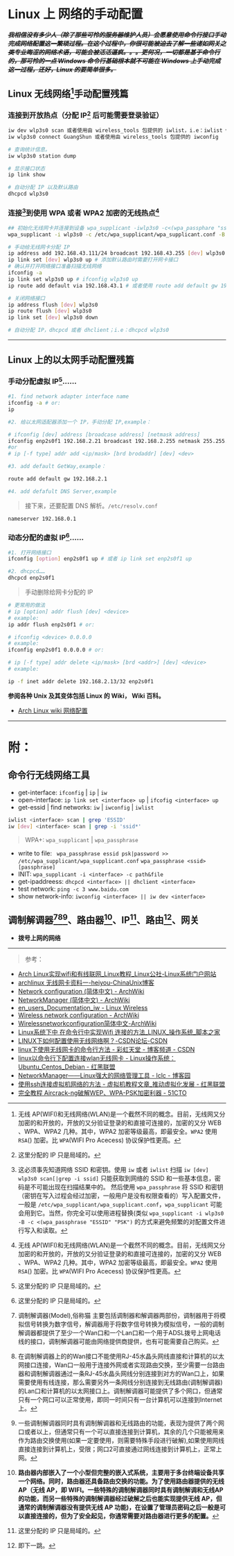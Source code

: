 <link href="../css/style.css" rel="stylesheet" type="text/css" />


# Linux 上 网络的手动配置

***~~我相信没有多少人（除了那些可怜的服务器维护人员）会愿意使用命令行接口手动完成网络配置这一繁琐过程。在这个过程中，你很可能被迫去了解一些诸如网关之类专业晦涩的网络术语，可能会被活活逼疯。。。更何况，一切都是基于命令行的，那可怜的一点 Windows 命令行基础根本就不可能在 Windows 上手动完成这一过程，还好，Linux 的要简单很多。~~***

## Linux 无线网络[^wlan]手动配置残篇

### 连接到开放热点（分配 IP[^ip] 后可能需要登录验证）

```Bash
iw dev wlp3s0 scan 或者使用由 wireless_tools 包提供的 iwlist，i.e：iwlist wlp3s0 scan
iw wlp3s0 connect GuangShun 或者使用由 wireless_tools 包提供的 iwconfig

# 查询统计信息。
iw wlp3s0 station dump

# 显示接口状态
ip link show 

# 自动分配 IP 以及默认路由
dhcpcd wlp3s0
```

### 连接[^conn]到使用 WPA 或者 WPA2 加密的无线热点[^wlan]

```Bash
## 初始化无线网卡并连接到设备 wpa_supplicant -iwlp3s0 -c<(wpa_passphare "ssid" "psk") -B
wpa_supplicant -i wlp3s0 -c /etc/wpa_supplicant/wpa_supplicant.conf -B

# 手动给无线网卡分配 IP 
ip address add 192.168.43.111/24 broadcast 192.168.43.255 [dev] wlp3s0
ip link set [dev] wlp3s0 up # 添加默认路由时需要打开网卡接口
# 确认并打开网络接口准备扫描无线网络
ifconfig -a
ip link set wlp3s0 up # ifconfig wlp3s0 up
ip route add default via 192.168.43.1 # 或者使用 route add default gw 192.168.43.1

# 关闭网络接口
ip address flush [dev] wlp3s0 
ip route flush [dev] wlp3s0
ip link set [dev] wlp3s0 down 

# 自动分配 IP，dhcpcd 或者 dhclient；i.e：dhcpcd wlp3s0
```

--------------------

## Linux 上的以太网手动配置残篇

### 手动分配虚拟 IP[^ip]……

```Bash
#1. find network adapter interface name
ifconfig -a # or:
ip

#2. 给以太网适配器添加一个 IP，手动分配 IP,example：

# ifconfig [dev] address [broadcase address] [netmask address]
ifconfig enp2s0f1 192.168.2.21 broadcast 192.168.2.255 netmask 255.255.255.0 up
#or
# ip [-f type] addr add <ip/mask> [brd brodaddr] [dev] <dev>

#3. add default GetWay,example：

route add default gw 192.168.2.1

#4. add defafult DNS Server,example

```

> 接下来，还要配置 DNS 解析。`/etc/resolv.conf`

```config
nameserver 192.168.0.1
```

### 动态分配的虚拟 IP[^ip]……

```Bash
#1. 打开网络接口
ifconfig [option] enp2s0f1 up # 或者 ip link set enp2s0f1 up

#2. dhcpcd……
dhcpcd enp2s0f1
```

> 手动删除给网卡分配的 IP

```Bash
# 更常用的做法
# ip [option] addr flush [dev] <device>
# example:
ip addr flush enp2s0f1 # or:

# ifconfig <device> 0.0.0.0 
# example:
ifconfig enp2s0f1 0.0.0.0 # or:

# ip [-f type] addr delete <ip/mask> [brd <addr>] [dev] <device>
# example:

ip -f inet addr delete 192.168.2.13/32 enp2s0f1

```

**参阅各种 Unix 及其变体包括 Linux 的 Wiki， Wiki 百科。**

+ [Arch Linux wiki 网络配置][net_set]

------------------------

# 附：

##  命令行无线网络工具

+ get-interface: `ifconfig` | `ip` | `iw `
+ open-interface: `ip link set <interface> up` | `ifcofig <interface> up`
+ get-essid | find networks: `iw` | `iwconfig` | `iwlist`

```Bash
iwlist <interface> scan | grep 'ESSID'
iw [dev] <interface> scan | grep -i 'ssid*'
```

> WPA+: `wpa_supplicant` | `wpa_passphrase` 

+ write to file: ` wpa_passphrase essid psk|password >> /etc/wpa_supplicant/wpa_supplicant.conf` `wpa_passphrase <ssid> [passphrase]`
+ INIT: `wpa_supplicant -i <interface> -c path&file `
+ get-ipaddreess: `dhcpcd <interface> || dhclient <interface>`
+ test network:  `ping -c 3 www.baidu.com`
+ show network-info: `iwconfig <interface> || iw dev <interface> `

## **调制解调器[^model][^model_2][^model_3]、路由器[^router]、IP[^ip]、路由[^route]、网关**

+ **拨号上网的网络** 

----------------------

> 参考：

+ [Arch Linux实现wifi和有线联网_Linux教程_Linux公社-Linux系统门户网站](http://www.linuxidc.com/Linux/2016-11/137666.htm)
+ [archlinux 无线网卡资料一-heiyou-ChinaUnix博客](http://blog.chinaunix.net/uid-108863-id-136997.html)
+ [Network configuration (简体中文) - ArchWiki][network]
+ [NetworkManager (简体中文) - ArchWiki][nm]
+ [en_users_Documentation_iw - Linux Wireless](http://linuxwireless.org/en/users/Documentation/iw/)
+ [Wireless network configuration - ArchWiki](https://wiki.archlinux.org/index.php/Wireless_network_configuration#Manual_setup)
+ [Wirelessnetworkconfiguration简体中文-ArchWiki][wireless]
+ [Linux系统下中 在命令行中实现Wifi 连接的方法_LINUX_操作系统_脚本之家](http://www.jb51.net/LINUXjishu/234506.html)
+ [LINUX下如何配置使用无线网络啊？-CSDN论坛-CSDN](http://bbs.csdn.net/topics/340101949)
+ [linux下使用无线网卡的命令行方法 - 彩虹天堂 - 博客频道 - CSDN](http://blog.csdn.net/goodlixueyong/article/details/6461871)
+ [linux以命令行下配置连接wlan无线网卡 - Linux操作系统：Ubuntu_Centos_Debian - 红黑联盟](http://www.2cto.com/os/201205/133898.html)
+ [NetworkManager——Linux强大的网络管理工具 - lclc - 博客园](http://www.cnblogs.com/lcword/p/5917336.html)
+ [使用ssh连接虚拟机网络的方法 - 虚拟机教程文章_推动虚拟化发展 - 红黑联盟](http://www.2cto.com/os/201206/137291.html)
+ [完全教程 Aircrack-ng破解WEP、WPA-PSK加密利器 - 51CTO](http://netsecurity.51cto.com/art/201105/264844_all.htm)


[nm]: https://wiki.archlinux.org/index.php/NetworkManager_(%E7%AE%80%E4%BD%93%E4%B8%AD%E6%96%87)
[network]: https://wiki.archlinux.org/index.php/Network_configuration_(%E7%AE%80%E4%BD%93%E4%B8%AD%E6%96%87)#.E5.90.AF.E7.94.A8.E5.92.8C.E7.A6.81.E7.94.A8.E7.BD.91.E7.BB.9C.E6.8E.A5.E5.8F.A3
[wireless]: https://wiki.archlinux.org/index.php/Wireless_network_configuration_(%E7%AE%80%E4%BD%93%E4%B8%AD%E6%96%87)
[net_set]: https://wiki.archlinux.org/index.php/Wireless_network_configuration

[^wlan]: 无线 AP(WIFI)和无线网络(WLAN)是一个截然不同的概念。目前，无线网又分加密的和开放的，开放的又分验证登录的和直接可连接的，加密的又分 WEB 、WPA、WPA2 几种。其中，WPA2 加密等级最高，即最安全。`WPA2` 使用 `RSA`() 加密。比 `WPA`(WIFI Pro Acecess) 协议保护性更高。

[^conn]: 这必须事先知道网络 SSID 和密钥。使用 `iw` 或者 `iwlist` 扫描 `iw [dev] wlp3s0 scan[|grep -i ssid]` 只能获取到网络的 SSID 和一些基本信息，密码是不可能出现在扫描结果中的。 然后使用 `wpa_passphrase` 将 SSID 和密钥（密钥在写入过程会经过加密，一般用户是没有权限查看的）写入配置文件，一般是 `/etc/wpa_supplicant/wpa_supplicant.conf`，`wpa_supplicant` 可能会用到它。当然，你完全可以使用进程替换(类似 `wpa_supplicant -i wlp3s0 -B -c <(wpa_passphrase "ESSID" "PSK")` 的方式来避免频繁的对配置文件进行写入和读取。

[^ip]: 这里分配的 IP 只是局域的。

[^route]: 即下一跳。

[^model]: 调制解调器(Model),俗称猫 主要包括调制器和解调器两部份，调制器用于将模拟信号转换为数字信号，解调器用于将数字信号转换为模拟信号，一般的调制解调器都提供了至少一个Wan口和一个Lan口和一个用于ADSL拨号上网电话线的接口，调制解调器可能由网络提供商提供，也有可能需要自己购买。

[^model_2]: 在调制解调器上的的Wan接口不能使用RJ-45水晶头网线直接和计算机的以太网接口连接，Wan口一般用于连接外网或者实现路由交换，至少需要一台路由器和调制解调器通过一条RJ-45水晶头网线分别连接到对方的Wan口上，如果需要使用有线连接，那么需要另外一条网线分别连接到无线路由(调制解调器)的Lan口和计算机的以太网接口上。调制解调器可能提供了多个网口，但通常只有一个网口可以正常使用，即同一时间只有一台计算机可以连接到Internet上。
 
[^model_3]: 一些调制解调器同时具有调制解调器和无线路由的功能，表现为提供了两个网口或者以上，但通常只有一个可以直接连接到计算机，其余的几个只能被用来作为路由交换使用(如果一定要使用，则需要特殊手段进行破解),如果使用网线直接连接到计算机上，受限；网口2可直接通过网线连接到计算机上，正常上网。

[^route_swap]: 路由器具有路由交换功能（允许连接更多具有以太网接口的终端设备。同时，还可以提供多个无线 AP）。要实现路由交换，可以是调制解调和路由器之间，或者两台或以上路由器之间，一台作为主路由，通过网线将 WAN 口和调制解调器的 WAN 口相连。作为次级路由，同样通过 RJ-45 水晶头网线将自己的 WAN 口和主路由的任意一个 LAN 口连接。LAN 口用于和计算机的以太网接口先连访问网络。

[^router]: **路由器内部嵌入了一个小型但完整的嵌入式系统，主要用于多台终端设备共享一个网络。同时，路由器还具备路由交换[^route_swap]的功能。为了使用路由器提供的无线 AP[^wlan]（无线 AP，即 WIFI[^wlan]。一些特殊的调制解调器同时具有调制解调和无线AP的功能，而另一些特殊的调制解调器经过破解之后也能实现提供无线 AP，但通常的调制解调器没有提供无线 AP 功能)，在设置了管理员密码之后一般是可以直接连接的，但为了安全起见，你通常需要对路由器进行更多的配置。**
